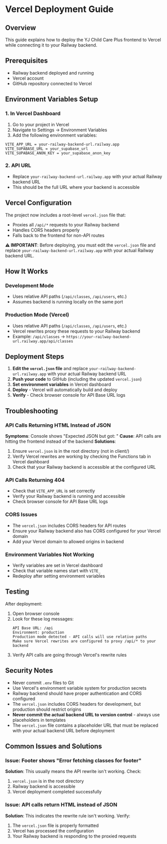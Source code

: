 # Vercel Deployment Guide

## Overview
This guide explains how to deploy the YJ Child Care Plus frontend to Vercel while connecting it to your Railway backend.

## Prerequisites
- Railway backend deployed and running
- Vercel account
- GitHub repository connected to Vercel

## Environment Variables Setup

### 1. In Vercel Dashboard
1. Go to your project in Vercel
2. Navigate to Settings → Environment Variables
3. Add the following environment variables:

```
VITE_APP_URL = your-railway-backend-url.railway.app
VITE_SUPABASE_URL = your_supabase_url
VITE_SUPABASE_ANON_KEY = your_supabase_anon_key
```

### 2. API URL
- Replace `your-railway-backend-url.railway.app` with your actual Railway backend URL
- This should be the full URL where your backend is accessible

## Vercel Configuration

The project now includes a root-level `vercel.json` file that:
- Proxies all `/api/*` requests to your Railway backend
- Handles CORS headers properly
- Falls back to the frontend for non-API routes

**⚠️ IMPORTANT**: Before deploying, you must edit the `vercel.json` file and replace `your-railway-backend-url.railway.app` with your actual Railway backend URL.

## How It Works

### Development Mode
- Uses relative API paths (`/api/classes`, `/api/users`, etc.)
- Assumes backend is running locally on the same port

### Production Mode (Vercel)
- Uses relative API paths (`/api/classes`, `/api/users`, etc.)
- Vercel rewrites proxy these requests to your Railway backend
- Example: `/api/classes` → `https://your-railway-backend-url.railway.app/api/classes`

## Deployment Steps

1. **Edit the `vercel.json` file** and replace `your-railway-backend-url.railway.app` with your actual Railway backend URL
2. **Push your code** to GitHub (including the updated `vercel.json`)
3. **Set environment variables** in Vercel dashboard
4. **Deploy** - Vercel will automatically build and deploy
5. **Verify** - Check browser console for API Base URL logs

## Troubleshooting

### API Calls Returning HTML Instead of JSON
**Symptoms**: Console shows "Expected JSON but got: <!DOCTYPE html>"
**Cause**: API calls are hitting the frontend instead of the backend
**Solutions**:
1. Ensure `vercel.json` is in the root directory (not in client/)
2. Verify Vercel rewrites are working by checking the Functions tab in Vercel dashboard
3. Check that your Railway backend is accessible at the configured URL

### API Calls Returning 404
- Check that `VITE_APP_URL` is set correctly
- Verify your Railway backend is running and accessible
- Check browser console for API Base URL logs

### CORS Issues
- The `vercel.json` includes CORS headers for API routes
- Ensure your Railway backend also has CORS configured for your Vercel domain
- Add your Vercel domain to allowed origins in backend

### Environment Variables Not Working
- Verify variables are set in Vercel dashboard
- Check that variable names start with `VITE_`
- Redeploy after setting environment variables

## Testing

After deployment:
1. Open browser console
2. Look for these log messages:
   ```
   API Base URL: /api
   Environment: production
   Production mode detected - API calls will use relative paths
   Make sure Vercel rewrites are configured to proxy /api/* to your backend
   ```
3. Verify API calls are going through Vercel's rewrite rules

## Security Notes

- Never commit `.env` files to Git
- Use Vercel's environment variable system for production secrets
- Railway backend should have proper authentication and CORS configured
- The `vercel.json` includes CORS headers for development, but production should restrict origins
- **Never commit the actual backend URL to version control** - always use placeholders in templates
- The `vercel.json` file contains a placeholder URL that must be replaced with your actual backend URL before deployment

## Common Issues and Solutions

### Issue: Footer shows "Error fetching classes for footer"
**Solution**: This usually means the API rewrite isn't working. Check:
1. `vercel.json` is in the root directory
2. Railway backend is accessible
3. Vercel deployment completed successfully

### Issue: API calls return HTML instead of JSON
**Solution**: This indicates the rewrite rule isn't working. Verify:
1. The `vercel.json` file is properly formatted
2. Vercel has processed the configuration
3. Your Railway backend is responding to the proxied requests
